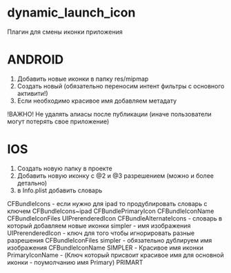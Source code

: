 # dynamic_launch_icon

Плагин для смены иконки приложения

# ANDROID 
1. Добавить новые иконки в папку res/mipmap
2. Создать новый <activity-alias> (обязательно переносим интент фильтры с основного активити!)
3. Если необходимо красивое имя добавляем метадату
<meta-data
    android:name="dynamicIconName"
    android:value="New Icon"/>

!ВАЖНО! Не удалять алиасы после публикации (иначе пользователи могут потерять свое приложение)

# IOS
1. Создать новую папку в проекте 
2. Добавить новую иконку с @2 и @3 разрешением (можно и более детально)
3. в Info.plist добавить словарь

<key>CFBundleIcons</key> - если нужно для ipad то продублировать словарь с ключем CFBundleIcons~ipad
<dict>
	<key>CFBundlePrimaryIcon</key>
	<dict>
		<key>CFBundleIconName</key>
		<string></string>
		<key>CFBundleIconFiles</key>
		<array>
			<string></string>
		</array>
		<key>UIPrerenderedIcon</key>
		<false/>
	</dict>
	<key>CFBundleAlternateIcons</key> - словарь в который добавляем новые иконки
	<dict>
		<key>simpler</key> - имя изображения
		<dict>
			<key>UIPrerenderedIcon</key> - ключ для того чтобы игнорировать разные разрешения
			<false/>
			<key>CFBundleIconFiles</key>
			<array>
				<string>simpler</string> - обязательно дублируем имя изображения
			</array>
			<key>CFBundleIconName</key>
			<string>SIMPLER</string> - Красивое имя иконки
		</dict>
	</dict>
	<key>PrimaryIconName</key> - (Ключ который присвоит красивое имя для основной иконки - поумолчанию имя Primary)
	<string>PRIMART</string>
</dict>